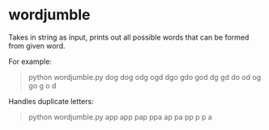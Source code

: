 wordjumble
==========

Takes in string as input, prints out all possible words that can be formed from given word.

For example:

> python wordjumble.py dog
dog
odg
ogd
dgo
gdo
god
dg
gd
do
od
og
go
g
o
d

Handles duplicate letters:

>python wordjumble.py app
app
pap
ppa
ap
pa
pp
p
p
a
